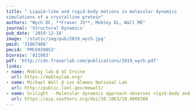 ```yaml
---
title: " Liquid-like and rigid-body motions in molecular dynamics
simulations of a crystalline protein"
authors: "Wych DC, **Fraser JS**, Mobley DL, Wall ME"
journal: 'Structural Dynamics'
pub_date: '2019-12-18'
image: '/static/img/pub/2019_wych.jpg'
pmid: '31867408'
pmcid: 'PMC6920053'
biorxiv: '811083'
pdf: 'http://cdn.fraserlab.com/publications/2019_wych.pdf'
links:
- name: Mobley lab @ UC Irvine
  url: https://mobleylab.org/
- name: Michael Wall @ Los Alamos National Lab
  url: http://public.lanl.gov/mewall/
- name: Scilight - Molecular dynamics approach observes rigid-body and liquid-like motion in protein crystals
  url: https://aip.sauthors.org/doi/10.1063/10.0000388
---
```

